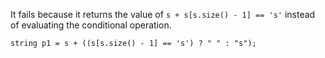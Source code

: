 It fails because it returns the value of `s + s[s.size() - 1] == 's'` instead of evaluating the conditional operation.
```
string p1 = s + ((s[s.size() - 1] == 's') ? " " : "s");
```
